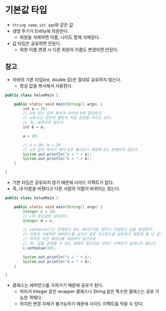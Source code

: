 # 기본값 타입

- `String name`, `int age`와 같은 값
- 생명 주기가 Entity에 의존한다.
    - 회원을 삭제하면 이름, 나이도 함께 삭제된다.
- 값 타입은 공유하면 안된다.
    - 회원 이름 변경 시 다른 회원의 이름도 변경되면 안된다.

## 참고

- 자바의 기본 타입(int, double 등)은 절대로 공유하지 않는다.
    - 항상 값을 복사해서 사용한다.

```java
public class ValueMain {

    public static void main(String[] args) {
        int a = 10;
        // a에 있는 값이 복사가 되어서 b에 할당된다.
        // a와 b는 완전히 별도의 저장 공간을 가지고 있다.
        // 즉, 공유되지 않는다.
        int b = a;

        a = 20;

        // a = 20, b = 10
        // a의 값이 복사가 돼서 b로 들어갔기 때문에 b는 변경되지 않는다.
        System.out.println("a = " + a);
        System.out.println("b = " + b);
    }

}
```

- 기본 타입은 공유되지 않기 때문에 사이드 이펙트가 없다.
- 즉, 내 이름을 바꿨다고 다른 사람의 이름이 바뀌지는 않는다.

```java
public class ValueMain {

    public static void main(String[] args) {
        Integer c = 10;
        // c의 참조값만 넘어간다.
        Integer d = c;

        // setValue()는 존재하지 않는 메서드지만 있다고 가정하고 값을 변경한다.
        // 이렇게 사용하면 레퍼런스를 넘겨서 같은 인스턴스를 공유하기 때문에 둘 다 값이 바뀐다.
        // 하지만 이런 메서드를 제공하지 않으므로
        // 즉, 값을 변경할 수 있는 방법이 없으므로 사이드 이펙트가 일어나지 않는다.
        c.setValue(20);

        System.out.println("c = " + c);
        System.out.println("d = " + d);
    }

}
```

- 클래스는 레퍼런스를 가져가기 때문에 공유가 된다.
    - 따라서 Integer 같은 wrapper 클래스나 String 같은 특수한 클래스는 공유 가능한 객체다.
    - 하지만 변경 자체가 불가능하기 때문에 사이드 이펙트를 막을 수 있다.